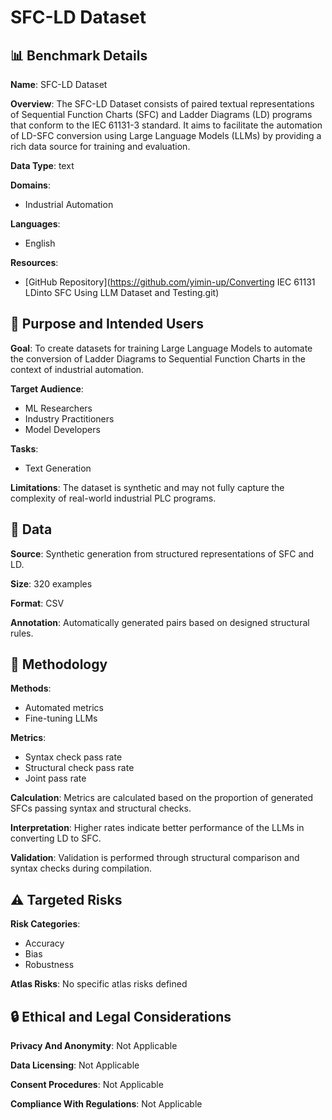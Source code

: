 # SFC-LD Dataset

## 📊 Benchmark Details

**Name**: SFC-LD Dataset

**Overview**: The SFC-LD Dataset consists of paired textual representations of Sequential Function Charts (SFC) and Ladder Diagrams (LD) programs that conform to the IEC 61131-3 standard. It aims to facilitate the automation of LD-SFC conversion using Large Language Models (LLMs) by providing a rich data source for training and evaluation.

**Data Type**: text

**Domains**:
- Industrial Automation

**Languages**:
- English

**Resources**:
- [GitHub Repository](https://github.com/yimin-up/Converting IEC 61131 LDinto SFC Using LLM Dataset and Testing.git)

## 🎯 Purpose and Intended Users

**Goal**: To create datasets for training Large Language Models to automate the conversion of Ladder Diagrams to Sequential Function Charts in the context of industrial automation.

**Target Audience**:
- ML Researchers
- Industry Practitioners
- Model Developers

**Tasks**:
- Text Generation

**Limitations**: The dataset is synthetic and may not fully capture the complexity of real-world industrial PLC programs.

## 💾 Data

**Source**: Synthetic generation from structured representations of SFC and LD.

**Size**: 320 examples

**Format**: CSV

**Annotation**: Automatically generated pairs based on designed structural rules.

## 🔬 Methodology

**Methods**:
- Automated metrics
- Fine-tuning LLMs

**Metrics**:
- Syntax check pass rate
- Structural check pass rate
- Joint pass rate

**Calculation**: Metrics are calculated based on the proportion of generated SFCs passing syntax and structural checks.

**Interpretation**: Higher rates indicate better performance of the LLMs in converting LD to SFC.

**Validation**: Validation is performed through structural comparison and syntax checks during compilation.

## ⚠️ Targeted Risks

**Risk Categories**:
- Accuracy
- Bias
- Robustness

**Atlas Risks**:
No specific atlas risks defined

## 🔒 Ethical and Legal Considerations

**Privacy And Anonymity**: Not Applicable

**Data Licensing**: Not Applicable

**Consent Procedures**: Not Applicable

**Compliance With Regulations**: Not Applicable
